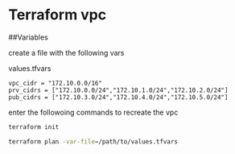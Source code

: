 # Terraform vpc

##Variables

create a file with the following vars 

values.tfvars
```
vpc_cidr = "172.10.0.0/16"
prv_cidrs = ["172.10.0.0/24","172.10.1.0/24","172.10.2.0/24"]
pub_cidrs = ["172.10.3.0/24","172.10.4.0/24","172.10.5.0/24"]
```
enter the followoing commands to recreate the vpc

```bash
terraform init

terraform plan -var-file=/path/to/values.tfvars
```
